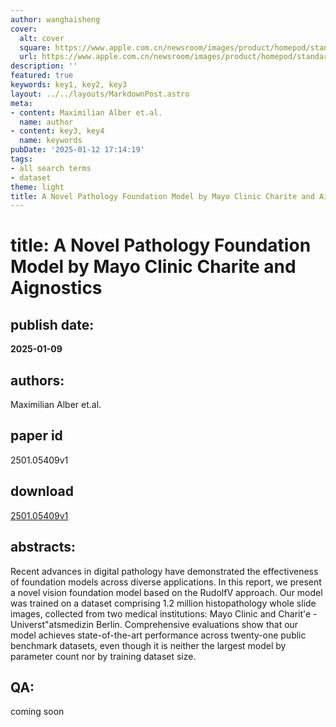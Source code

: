 ```yaml
---
author: wanghaisheng
cover:
  alt: cover
  square: https://www.apple.com.cn/newsroom/images/product/homepod/standard/Apple-HomePod-hero-230118_big.jpg.large_2x.jpg
  url: https://www.apple.com.cn/newsroom/images/product/homepod/standard/Apple-HomePod-hero-230118_big.jpg.large_2x.jpg
description: ''
featured: true
keywords: key1, key2, key3
layout: ../../layouts/MarkdownPost.astro
meta:
- content: Maximilian Alber et.al.
  name: author
- content: key3, key4
  name: keywords
pubDate: '2025-01-12 17:14:19'
tags:
- all search terms
- dataset
theme: light
title: A Novel Pathology Foundation Model by Mayo Clinic Charite and Aignostics
---
```


# title: A Novel Pathology Foundation Model by Mayo Clinic Charite and Aignostics 
## publish date: 
**2025-01-09** 
## authors: 
  Maximilian Alber et.al. 
## paper id
2501.05409v1
## download
[2501.05409v1](http://arxiv.org/abs/2501.05409v1)
## abstracts:
Recent advances in digital pathology have demonstrated the effectiveness of foundation models across diverse applications. In this report, we present a novel vision foundation model based on the RudolfV approach. Our model was trained on a dataset comprising 1.2 million histopathology whole slide images, collected from two medical institutions: Mayo Clinic and Charit\'e - Universt\"atsmedizin Berlin. Comprehensive evaluations show that our model achieves state-of-the-art performance across twenty-one public benchmark datasets, even though it is neither the largest model by parameter count nor by training dataset size.
## QA:
coming soon
